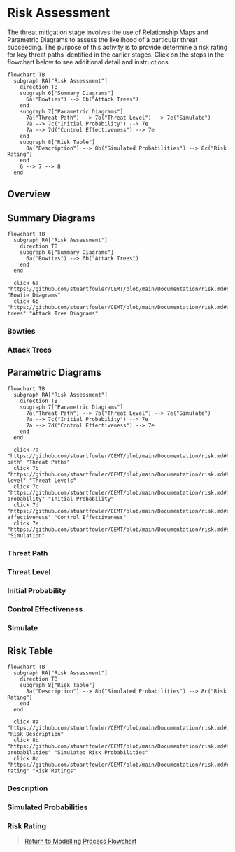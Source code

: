 # Risk Assessment

The threat mitigation stage involves the use of Relationship Maps and Parametric Diagrams to assess the likelihood of a particular threat succeeding. The purpose of this activity is to provide determine a risk rating for key threat paths identified in the earlier stages. Click on the steps in the flowchart below to see additional detail and instructions.

```mermaid
flowchart TB
  subgraph RA["Risk Assessment"]
    direction TB
    subgraph 6["Summary Diagrams"]
      6a("Bowties") --> 6b("Attack Trees")
    end
    subgraph 7["Parametric Diagrams"]
      7a("Threat Path") --> 7b("Threat Level") --> 7e("Simulate")
      7a --> 7c("Initial Probability") --> 7e
      7a --> 7d("Control Effectiveness") --> 7e
    end
    subgraph 8["Risk Table"]
      8a("Description") --> 8b("Simulated Probabilities") --> 8c("Risk Rating")
    end
    6 --> 7 --> 8
  end
```

## Overview

## Summary Diagrams

```mermaid
flowchart TB
  subgraph RA["Risk Assessment"]
    direction TB
    subgraph 6["Summary Diagrams"]
      6a("Bowties") --> 6b("Attack Trees")
    end
  end
  
  click 6a "https://github.com/stuartfowler/CEMT/blob/main/Documentation/risk.md#bowties" "Bowtie Diagrams"
  click 6b "https://github.com/stuartfowler/CEMT/blob/main/Documentation/risk.md#attack-trees" "Attack Tree Diagrams"
```

### Bowties

### Attack Trees

## Parametric Diagrams

```mermaid
flowchart TB
  subgraph RA["Risk Assessment"]
    direction TB
    subgraph 7["Parametric Diagrams"]
      7a("Threat Path") --> 7b("Threat Level") --> 7e("Simulate")
      7a --> 7c("Initial Probability") --> 7e
      7a --> 7d("Control Effectiveness") --> 7e
    end
  end

  click 7a "https://github.com/stuartfowler/CEMT/blob/main/Documentation/risk.md#threat-path" "Threat Paths"
  click 7b "https://github.com/stuartfowler/CEMT/blob/main/Documentation/risk.md#threat-level" "Threat Levels"
  click 7c "https://github.com/stuartfowler/CEMT/blob/main/Documentation/risk.md#initial-probability" "Initial Probability"
  click 7d "https://github.com/stuartfowler/CEMT/blob/main/Documentation/risk.md#control-effectiveness" "Control Effectiveness"
  click 7e "https://github.com/stuartfowler/CEMT/blob/main/Documentation/risk.md#simulate" "Simulation"
```

### Threat Path

### Threat Level

### Initial Probability

### Control Effectiveness

### Simulate

## Risk Table

```mermaid
flowchart TB
  subgraph RA["Risk Assessment"]
    direction TB
    subgraph 8["Risk Table"]
      8a("Description") --> 8b("Simulated Probabilities") --> 8c("Risk Rating")
    end
  end
  
  click 8a "https://github.com/stuartfowler/CEMT/blob/main/Documentation/risk.md#description" "Risk Description"
  click 8b "https://github.com/stuartfowler/CEMT/blob/main/Documentation/risk.md#simulated-probabilities" "Simulated Risk Probabilities"
  click 8c "https://github.com/stuartfowler/CEMT/blob/main/Documentation/risk.md#risk-rating" "Risk Ratings"
```

### Description

### Simulated Probabilities

### Risk Rating

 > [Return to Modelling Process Flowchart](/README.md#risk-assessment)